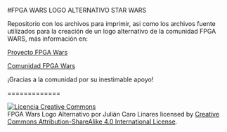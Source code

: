 #FPGA WARS LOGO ALTERNATIVO STAR WARS

Repositorio con los archivos para imprimir, asi como los archivos fuente utilizados para la creación de un logo alternativo de la comunidad FPGA WARS, más información en:

<a href="https://github.com/FPGAwars?page=1">Proyecto FPGA Wars</a>

<a href="https://groups.google.com/forum/#!forum/fpga-wars-explorando-el-lado-libre">Comunidad FPGA Wars</a>

¡Gracias a la comunidad por su inestimable apoyo!

=============

<a rel="license" href="http://creativecommons.org/licenses/by-sa/4.0/"><img alt="Licencia Creative Commons" style="border-width:0" src="https://i.creativecommons.org/l/by-sa/4.0/88x31.png" /></a><br /><span xmlns:dct="http://purl.org/dc/terms/" property="dct:title">FPGA Wars Logo Alternativo</span> por <span xmlns:cc="http://creativecommons.org/ns#" property="cc:attributionName">Julián Caro Linares</span> licensed by <a rel="license" href="http://creativecommons.org/licenses/by-sa/4.0/">Creative Commons Attribution-ShareAlike 4.0 International License</a>.<br /><br />
